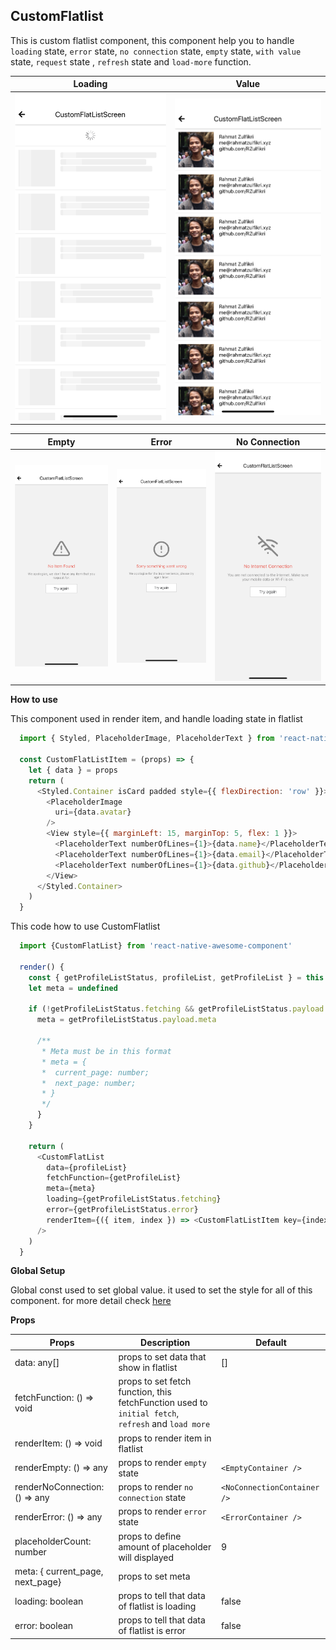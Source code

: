 ## CustomFlatlist
This is custom flatlist component, this component help you to handle `loading` state, `error` state, `no connection` state, `empty` state, `with value` state, `request` state , `refresh` state and `load-more` function.

Loading | Value    
--- | --- 
<img src="./images/flatlist-loading.png" width="400px" > | <img src="./images/flatlist-value.png" width="400px" > 

Empty | Error | No Connection
--- | --- | --
<img src="./images/empty-container.png" width="300px" > | <img src="./images/error-container.png" width="300px" > | <img src="./images/no-connection-container.png" width="300px" >

**How to use**

This component used in render item, and handle loading state in flatlist
```javascript
  import { Styled, PlaceholderImage, PlaceholderText } from 'react-native-awesome-component'

  const CustomFlatListItem = (props) => {
    let { data } = props
    return (
      <Styled.Container isCard padded style={{ flexDirection: 'row' }}>
        <PlaceholderImage
          uri={data.avatar}
        />
        <View style={{ marginLeft: 15, marginTop: 5, flex: 1 }}>
          <PlaceholderText numberOfLines={1}>{data.name}</PlaceholderText>
          <PlaceholderText numberOfLines={1}>{data.email}</PlaceholderText>
          <PlaceholderText numberOfLines={1}>{data.github}</PlaceholderText>
        </View>
      </Styled.Container>
    )
  }
```

This code how to use CustomFlatlist
```javascript
  import {CustomFlatList} from 'react-native-awesome-component'

  render() {
    const { getProfileListStatus, profileList, getProfileList } = this.props
    let meta = undefined

    if (!getProfileListStatus.fetching && getProfileListStatus.payload && getProfileListStatus.payload.meta) {
      meta = getProfileListStatus.payload.meta

      /**
       * Meta must be in this format
       * meta = {
       *  current_page: number;
       *  next_page: number;
       * } 
       */
      }
    }

    return (
      <CustomFlatList
        data={profileList}
        fetchFunction={getProfileList}
        meta={meta}
        loading={getProfileListStatus.fetching}
        error={getProfileListStatus.error}
        renderItem={({ item, index }) => <CustomFlatListItem key={index} data={item} />}
      />
    )
  }
```
**Global Setup**

Global const used to set global value. it used to set the style for all of this component. for more detail check [here](./global-const.md#customflatlist)

**Props**

Props | Description | Default  
--- | --- | --- 
data: any[] | props to set data that show in flatlist | []
fetchFunction: () => void | props to set fetch function, this fetchFunction used to `initial fetch`, `refresh` and `load more` | 
renderItem: () => void | props to render item in flatlist | 
renderEmpty: () => any | props to render `empty` state | `<EmptyContainer />`
renderNoConnection: () => any | props to render `no connection` state | `<NoConnectionContainer />`
renderError: () => any | props to render `error` state | `<ErrorContainer />`
placeholderCount: number | props to define amount of placeholder will displayed | 9
meta: { current_page, next_page} | props to set meta | 
loading: boolean | props to tell that data of flatlist is loading | false 
error: boolean | props to tell that data of flatlist is error | false
